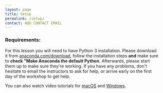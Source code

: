 ```yaml
---
layout: page
title: Setup
permalink: /setup/
contact: ADD CONTACT EMAIL
---
```

### Requirements:
For this lesson you will need to have Python 3 installation. Please download it from [anaconda.com/download](https://www.anaconda.com/download/),
follow the installation steps **and** make sure to **check "Make Anaconda the default Python**. 
Afterwards, please start them up to make sure they're working.
If you have any problems, don't hesitate to email the instructors to
ask for help, or arrive early on the first day of the workshop to
get help.

You can also watch video tutorials for [macOS](https://youtu.be/TcSAln46u9U) and [Windows](https://www.youtube.com/watch?v=xxQ0mzZ8UvA).
